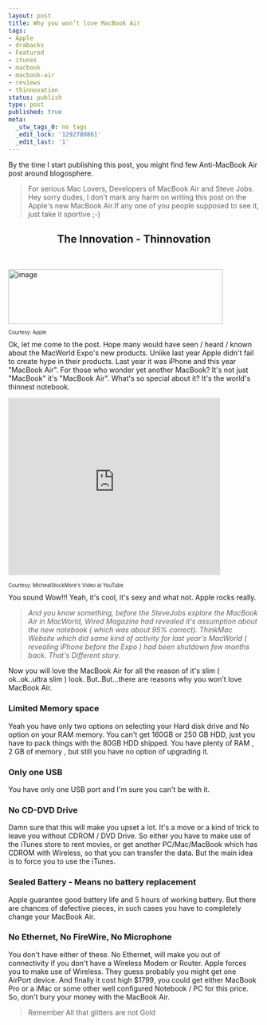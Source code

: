 ```yaml
---
layout: post
title: Why you won’t love MacBook Air
tags:
- Apple
- drabacks
- Featured
- itunes
- macbook
- macbook-air
- reviews
- thinnovation
status: publish
type: post
published: true
meta:
  _utw_tags_0: no tags
  _edit_lock: '1292780861'
  _edit_last: '1'
---
```

By the time I start publishing this post, you might find few Anti-MacBook Air post around blogosphere.
<blockquote>For serious Mac Lovers, Developers of MacBook Air and Steve Jobs. Hey sorry dudes, I don't mark any harm on writing this post on the Apple's new MacBook Air.If any one of you people supposed to see it, just take it sportive ;-)</blockquote>
<!--more-->
<h2 align="center"></h2>
<h2 align="center">The Innovation - Thinnovation</h2>
<p align="center">&nbsp;</p>
<img align="center" width="430" src="http://maheshexp.files.wordpress.com/2008/01/image46.png?w=640&amp;h=162" alt="image" height="110" /> 
<p style="font-size: x-small">Courtesy: Apple</p>
Ok, let me come to the post. Hope many would have seen / heard / known about the MacWorld Expo's new products. Unlike last year Apple didn't fail to create hype in their products. Last year it was iPhone and this year "MacBook Air". For those who wonder yet another MacBook? It's not just "MacBook" it's "MacBook Air". What's so special about it? It's the world's thinnest notebook.

<embed wmode="transparent" height="355" width="425" src="http://www.youtube.com/v/GBCfW9-hjKI&amp;rel=0&amp;color1=0xd6d6d6&amp;color2=0xf0f0f0&amp;border=0"></embed>
<p style="font-size: x-small">Courtesy: MichealStockMore's Video at YouTube</p>
You sound Wow!!! Yeah, it's cool, it's sexy and what not. Apple rocks really.
<blockquote><em>And you know something, before the SteveJobs explore the MacBook Air in MacWorld, Wired Magazine had revealed it's assumption about the new notebook ( which was about 95% correct). ThinkMac Website which did same kind of activity for last year's MacWorld ( revealing iPhone before the Expo ) had been shutdown few months back. That's Different story.</em></blockquote>
Now you will love the MacBook Air for all the reason of it's slim ( ok..ok..ultra slim ) look. But..But...there are reasons why you won't love MacBook Air.
<h3>Limited Memory space</h3>
Yeah you have only two options on selecting your Hard disk drive and No option on your RAM memory. You can't get 160GB or 250 GB HDD, just you have to pack things with the 80GB HDD shipped. You have plenty of RAM , 2 GB of memory , but still you have no option of upgrading it.
<h3>Only one USB</h3>
You have only one USB port and I'm sure you can't be with it.
<h3>No CD-DVD Drive</h3>
Damn sure that this will make you upset a lot. It's a move or a kind of trick to leave you without CDROM / DVD Drive. So either you have to make use of the iTunes store to rent movies, or get another PC/Mac/MacBook which has CDROM with Wireless, so that you can transfer the data. But the main idea is to force you to use the iTunes.
<h3>Sealed Battery - Means no battery replacement</h3>
Apple guarantee good battery life and 5 hours of working battery. But there are chances of defective pieces, in such cases you have to completely change your MacBook Air.
<h3>No Ethernet, No FireWire, No Microphone</h3>
You don't have either of these. No Ethernet, will make you out of connectivity if you don't have a Wireless Modem or Router. Apple forces you to make use of Wireless. They guess probably you might get one AirPort device. And finally it cost high $1799, you could get either MacBook Pro or a iMac or some other well configured Notebook / PC for this price. So, don't bury your money with the MacBook Air.
<blockquote>Remember All that glitters are not Gold</blockquote>
